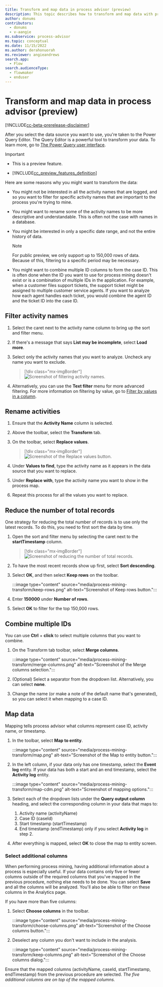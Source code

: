 ```yaml
---
title: Transform and map data in process advisor (preview)
description: This topic describes how to transform and map data with process mining in the process advisor feature in Power Automate.
author: donums
contributors:
  - donums
  - v-aangie  
ms.subservice: process-advisor
ms.topic: conceptual
ms.date: 11/15/2022
ms.author: derahonuorah
ms.reviewer: angieandrews
search.app: 
  - Flow
search.audienceType: 
  - flowmaker
  - enduser
---
```


# Transform and map data in process advisor (preview)

[!INCLUDE[cc-beta-prerelease-disclaimer](./includes/cc-beta-prerelease-disclaimer.md)]

After you select the data source you want to use, you're taken to the Power Query Editor. The Query Editor is a powerful tool to transform your data. To learn more, go to [The Power Query user interface](/power-query/power-query-ui).

> [!IMPORTANT]
> - This is a preview feature.
>
> - [!INCLUDE[cc_preview_features_definition](includes/cc-preview-features-definition.md)]

Here are some reasons why you might want to transform the data:

- You might not be interested in all the activity names that are logged, and so you want to filter for specific activity names that are important to the process you're trying to mine.

- You might want to rename some of the activity names to be more descriptive and understandable. This is often not the case with names in a database.

- You might be interested in only a specific date range, and not the entire history of data.

    > [!NOTE]
    > For public preview, we only support up to 150,000 rows of data. Because of this, filtering to a specific period may be necessary.

- You might want to combine multiple ID columns to form the case ID. This is often done when the ID you want to use for process mining doesn't exist or is a combination of multiple IDs in the application. For example, when a customer files support tickets, the support ticket might be assigned to multiple customer service agents. If you want to analyze how each agent handles each ticket, you would combine the agent ID and the ticket ID into the case ID.

## Filter activity names

1. Select the caret next to the activity name column to bring up the sort and filter menu. 

1. If there's a message that says **List may be incomplete**, select **Load more**.

1. Select only the activity names that you want to analyze. Uncheck any name you want to exclude.

   > [!div class="mx-imgBorder"]
   > ![Screenshot of filtering activity names.](media/process-mining-transform/filter-activity.png "Filter activity names")

4. Alternatively, you can use the **Text filter** menu for more advanced filtering. For more information on filtering by value, go to [Filter by values in a column](/power-query/filter-values).

## Rename activities

1. Ensure that the **Activity Name** column is selected.

1. Above the toolbar, select the **Transform** tab.

1. On the toolbar, select **Replace values**.

    > [!div class="mx-imgBorder"]
    > ![Screenshot of the Replace values button.](media/process-mining-transform/replace-value.png "Replace values button")

1. Under **Values to find**, type the activity name as it appears in the data source that you want to replace.

1. Under **Replace with**, type the activity name you want to show in the process map.

1. Repeat this process for all the values you want to replace.

## Reduce the number of total records

One strategy for reducing the total number of records is to use only the latest records. To do this, you need to first sort the data by time.

1. Open the sort and filter menu by selecting the caret next to the **startTimestamp** column.

    > [!div class="mx-imgBorder"]
    > ![Screenshot of reducing the number of total records.](media/process-mining-transform/reduce-records.png "Reduce the number of total records")

1. To have the most recent records show up first, select **Sort descending**.

1. Select **OK**, and then select **Keep rows** on the toolbar.

    :::image type="content" source="media/process-mining-transform/keep-rows.png" alt-text="Screenshot of Keep rows button.":::

1. Enter **150000** under **Number of rows**.

1. Select **OK** to filter for the top 150,000 rows.

## Combine multiple IDs

You can use **Ctrl** + **click** to select multiple columns that you want to combine.

1. On the Transform tab toolbar, select **Merge columns**.

    :::image type="content" source="media/process-mining-transform/merge-columns.png" alt-text="Screenshot of the Merge columns selection.":::

1. (Optional) Select a separator from the dropdown list. Alternatively, you can select **none**.

1. Change the name (or make a note of the default name that's generated), so you can select it when mapping to a case ID.

## Map data

Mapping tells process advisor what columns represent case ID, activity name, or timestamp.

1. In the toolbar, select **Map to entity**.

    :::image type="content" source="media/process-mining-transform/map.png" alt-text="Screenshot of the Map to entity button.":::

1. In the left column, if your data only has one timestamp, select the **Event log** entity. If your data has both a start and an end timestamp, select the **Activity log** entity.

    :::image type="content" source="media/process-mining-transform/map-cdm.png" alt-text="Screenshot of mapping options.":::

1. Select each of the dropdown lists under the **Query output column** heading, and select the corresponding column in your data that maps to:
    1. Activity name (activityName)
    1. Case ID (caseId)
    1. Start timestamp (startTimestamp)
    1. End timestamp (endTimestamp) only if you select **Activity log** in step 2.

1. After everything is mapped, select **OK** to close the map to entity screen.

### Select additional columns

When performing process mining, having additional information about a process is especially useful. If your data contains only five or fewer columns outside of the required columns that you've mapped in the previous procedure, nothing else needs to be done. You can select **Save** and all the columns will be analyzed. You'll also be able to filter on these columns in the Analytics page.

If you have more than five columns:

1. Select **Choose columns** in the toolbar.
 
    :::image type="content" source="media/process-mining-transform/choose-columns.png" alt-text="Screenshot of the Choose columns button.":::

1. Deselect any column you don't want to include in the analysis.
 
    :::image type="content" source="media/process-mining-transform/keep-columns.png" alt-text="Screenshot of the Choose columns dialog.":::

Ensure that the mapped columns (activityName, caseId, startTimestamp, endTimestamp) from the previous procedure are selected. *The five additional columns are on top of the mapped columns.*
